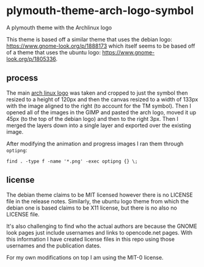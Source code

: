 # plymouth-theme-arch-logo-symbol

A plymouth theme with the Archlinux logo

This theme is based off a similar theme that uses the debian logo:
https://www.gnome-look.org/p/1888173 which itself seems to be based off of
a theme that uses the ubuntu logo: https://www.gnome-look.org/p/1805336.

## process
The main [arch linux logo](https://archlinux.org/art/) was taken and cropped to
just the symbol then resized to a height of 120px and then the canvas resized
to a width of 133px with the image aligned to the right (to account for the TM
symbol). Then I opened all of the images in the GIMP and pasted the arch logo,
moved it up 45px (to the top of the debian logo) and then to the right 3px.
Then I merged the layers down into a single layer and exported over the
existing image.

After modifying the animation and progress images I ran them through `optipng`:

```shell
find . -type f -name '*.png' -exec optipng {} \;
```

## license

The debian theme claims to be MIT licensed however there is no LICENSE file in
the release notes. Similarly, the ubuntu logo theme from which the debian one
is based claims to be X11 license, but there is no also no LICENSE file.

It's also challenging to find who the actual authors are because the GNOME look
pages just include usernames and links to opencode.net pages. With this
information I have created license files in this repo using those usernames and
the publication dates.

For my own modifications on top I am using the MIT-0 license.
